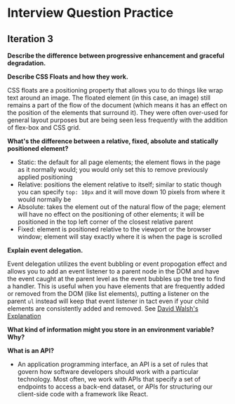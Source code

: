 # Interview Question Practice

## Iteration 3

**Describe the difference between progressive enhancement and graceful degradation.**

**Describe CSS Floats and how they work.**

CSS floats are a positioning property that allows you to do things like wrap text around an image. The floated element (in this case, an image) still remains a part of the flow of the document (which means it has an effect on the position of the elements that surround it). They were often over-used for general layout purposes but are being seen less frequently with the addition of flex-box and CSS grid.

**What's the difference between a relative, fixed, absolute and statically positioned element?**

* Static: the default for all page elements; the element flows in the page as it normally would; you would only set this to remove previously applied positioning
* Relative: positions the element relative to itself; similar to static though you can specify `top: 10px` and it will move down 10 pixels from where it would normally be
* Absolute: takes the element out of the natural flow of the page; element will have no effect on the positioning of other elements; it will be positioned in the top left corner of the closest relative parent
* Fixed: element is positioned relative to the viewport or the browser window; element will stay exactly where it is when the page is scrolled

**Explain event delegation.**

Event delegation utilizes the event bubbling or event propogation effect and allows you to add an event listener to a parent node in the DOM and have the event caught at the parent level as the event bubbles up the tree to find a handler. This is useful when you have elements that are frequently added or removed from the DOM (like list elements), putting a listener on the parent `ul` instead will keep that event listener in tact even if your child elements are consistently added and removed. See [David Walsh's Explanation](https://davidwalsh.name/event-delegate)

**What kind of information might you store in an environment variable? Why?**

**What is an API?**

* An application programming interface, an API is a set of rules that govern how software developers should work with a particular technology. Most often, we work with APIs that specify a set of endpoints to access a back-end dataset, or APIs for structuring our client-side code with a framework like React.